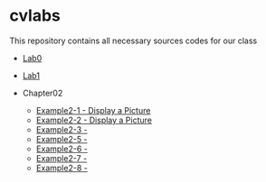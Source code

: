# cvlabs

This repository contains all necessary sources codes for our class

* [Lab0](./Lab0.md)
* [Lab1](./Lab1.md)


* Chapter02
  * [Example2-1 - Display a Picture](./example2-1/)
  * [Example2-2 - Display a Picture](./example2-2/)
  * [Example2-3 - ](./example2-3/)
  * [Example2-5 - ](./example2-4/)
  * [Example2-6 - ](./example2-5/)
  * [Example2-7 - ](./example2-6/)
  * [Example2-8 - ](./example2-7/)
